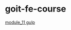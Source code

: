 # goit-fe-course
[module_11 gulp](https://vladyslavchychykalo.github.io/goit-fe-course/module_11/build/)
